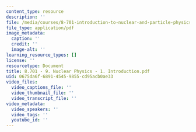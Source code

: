 ```yaml
---
content_type: resource
description: ''
file: /media/courses/8-701-introduction-to-nuclear-and-particle-physics-fall-2020/8701-9-nuclear-physics-1-introduction.pdf
file_type: application/pdf
image_metadata:
  caption: ''
  credit: ''
  image-alt: ''
learning_resource_types: []
license: ''
resourcetype: Document
title: 8.701 - 9. Nuclear Physics - 1. Introduction.pdf
uid: 0675da6f-6891-4545-9855-cd95acb0ae33
video_files:
  video_captions_file: ''
  video_thumbnail_file: ''
  video_transcript_file: ''
video_metadata:
  video_speakers: ''
  video_tags: ''
  youtube_id: ''
---
```


